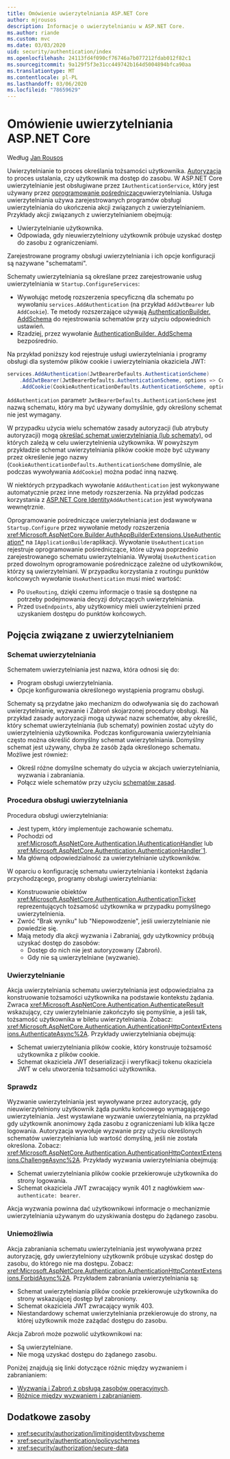 ```yaml
---
title: Omówienie uwierzytelniania ASP.NET Core
author: mjrousos
description: Informacje o uwierzytelnianiu w ASP.NET Core.
ms.author: riande
ms.custom: mvc
ms.date: 03/03/2020
uid: security/authentication/index
ms.openlocfilehash: 24113fd4f090cf76746a7b077212fdab012f82c1
ms.sourcegitcommit: 9a129f5f3e31cc449742b164d5004894bfca90aa
ms.translationtype: MT
ms.contentlocale: pl-PL
ms.lasthandoff: 03/06/2020
ms.locfileid: "78659629"
---
```

# <a name="overview-of-aspnet-core-authentication"></a>Omówienie uwierzytelniania ASP.NET Core

Według [Jan Rousos](https://github.com/mjrousos)

Uwierzytelnianie to proces określania tożsamości użytkownika. [Autoryzacja](xref:security/authorization/introduction) to proces ustalania, czy użytkownik ma dostęp do zasobu. W ASP.NET Core uwierzytelnianie jest obsługiwane przez `IAuthenticationService`, który jest używany przez [oprogramowanie pośredniczące](xref:fundamentals/middleware/index)uwierzytelniania. Usługa uwierzytelniania używa zarejestrowanych programów obsługi uwierzytelniania do ukończenia akcji związanych z uwierzytelnianiem. Przykłady akcji związanych z uwierzytelnianiem obejmują:

* Uwierzytelnianie użytkownika.
* Odpowiada, gdy nieuwierzytelniony użytkownik próbuje uzyskać dostęp do zasobu z ograniczeniami.

Zarejestrowane programy obsługi uwierzytelniania i ich opcje konfiguracji są nazywane "schematami".

Schematy uwierzytelniania są określane przez zarejestrowanie usług uwierzytelniania w `Startup.ConfigureServices`:

* Wywołując metodę rozszerzenia specyficzną dla schematu po wywołaniu `services.AddAuthentication` (na przykład `AddJwtBearer` lub `AddCookie`). Te metody rozszerzające używają [AuthenticationBuilder. AddSchema](xref:Microsoft.AspNetCore.Authentication.AuthenticationBuilder.AddScheme*) do rejestrowania schematów przy użyciu odpowiednich ustawień.
* Rzadziej, przez wywołanie [AuthenticationBuilder. AddSchema](xref:Microsoft.AspNetCore.Authentication.AuthenticationBuilder.AddScheme*) bezpośrednio.

Na przykład poniższy kod rejestruje usługi uwierzytelniania i programy obsługi dla systemów plików cookie i uwierzytelniania okaziciela JWT:

```csharp
services.AddAuthentication(JwtBearerDefaults.AuthenticationScheme)
    .AddJwtBearer(JwtBearerDefaults.AuthenticationScheme, options => Configuration.Bind("JwtSettings", options))
    .AddCookie(CookieAuthenticationDefaults.AuthenticationScheme, options => Configuration.Bind("CookieSettings", options));
```

`AddAuthentication` parametr `JwtBearerDefaults.AuthenticationScheme` jest nazwą schematu, który ma być używany domyślnie, gdy określony schemat nie jest wymagany.

W przypadku użycia wielu schematów zasady autoryzacji (lub atrybuty autoryzacji) mogą [określać schemat uwierzytelniania (lub schematy),](xref:security/authorization/limitingidentitybyscheme) od których zależą w celu uwierzytelnienia użytkownika. W powyższym przykładzie schemat uwierzytelniania plików cookie może być używany przez określenie jego nazwy (`CookieAuthenticationDefaults.AuthenticationScheme` domyślnie, ale podczas wywoływania `AddCookie`) można podać inną nazwę.

W niektórych przypadkach wywołanie `AddAuthentication` jest wykonywane automatycznie przez inne metody rozszerzenia. Na przykład podczas korzystania z [ASP.NET Core Identity](xref:security/authentication/identity)`AddAuthentication` jest wywoływana wewnętrznie.

Oprogramowanie pośredniczące uwierzytelniania jest dodawane w `Startup.Configure` przez wywołanie metody rozszerzenia <xref:Microsoft.AspNetCore.Builder.AuthAppBuilderExtensions.UseAuthentication*> na `IApplicationBuilder`aplikacji. Wywołanie `UseAuthentication` rejestruje oprogramowanie pośredniczące, które używa poprzednio zarejestrowanego schematu uwierzytelniania. Wywołaj `UseAuthentication` przed dowolnym oprogramowanie pośredniczące zależne od użytkowników, którzy są uwierzytelniani. W przypadku korzystania z routingu punktów końcowych wywołanie `UseAuthentication` musi mieć wartość:

* Po `UseRouting`, dzięki czemu informacje o trasie są dostępne na potrzeby podejmowania decyzji dotyczących uwierzytelniania.
* Przed `UseEndpoints`, aby użytkownicy mieli uwierzytelnieni przed uzyskaniem dostępu do punktów końcowych.

## <a name="authentication-concepts"></a>Pojęcia związane z uwierzytelnianiem

### <a name="authentication-scheme"></a>Schemat uwierzytelniania

Schematem uwierzytelniania jest nazwa, która odnosi się do:

* Program obsługi uwierzytelniania.
* Opcje konfigurowania określonego wystąpienia programu obsługi.

Schematy są przydatne jako mechanizm do odwoływania się do zachowań uwierzytelnianie, wyzwanie i Zabroń skojarzonej procedury obsługi. Na przykład zasady autoryzacji mogą używać nazw schematów, aby określić, który schemat uwierzytelniania (lub schematy) powinien zostać użyty do uwierzytelnienia użytkownika. Podczas konfigurowania uwierzytelniania często można określić domyślny schemat uwierzytelniania. Domyślny schemat jest używany, chyba że zasób żąda określonego schematu. Możliwe jest również:

* Określ różne domyślne schematy do użycia w akcjach uwierzytelniania, wyzwania i zabraniania.
* Połącz wiele schematów przy użyciu [schematów zasad](xref:security/authentication/policyschemes).

### <a name="authentication-handler"></a>Procedura obsługi uwierzytelniania

Procedura obsługi uwierzytelniania:

* Jest typem, który implementuje zachowanie schematu.
* Pochodzi od <xref:Microsoft.AspNetCore.Authentication.IAuthenticationHandler> lub <xref:Microsoft.AspNetCore.Authentication.AuthenticationHandler`1>.
* Ma główną odpowiedzialność za uwierzytelnianie użytkowników.

W oparciu o konfigurację schematu uwierzytelniania i kontekst żądania przychodzącego, programy obsługi uwierzytelniania:

* Konstruowanie obiektów <xref:Microsoft.AspNetCore.Authentication.AuthenticationTicket> reprezentujących tożsamość użytkownika w przypadku pomyślnego uwierzytelnienia.
* Zwróć "Brak wyniku" lub "Niepowodzenie", jeśli uwierzytelnianie nie powiedzie się.
* Mają metody dla akcji wyzwania i Zabraniaj, gdy użytkownicy próbują uzyskać dostęp do zasobów:
  * Dostęp do nich nie jest autoryzowany (Zabroń).
  * Gdy nie są uwierzytelniane (wyzwanie).

### <a name="authenticate"></a>Uwierzytelnianie

Akcja uwierzytelniania schematu uwierzytelniania jest odpowiedzialna za konstruowanie tożsamości użytkownika na podstawie kontekstu żądania. Zwraca <xref:Microsoft.AspNetCore.Authentication.AuthenticateResult> wskazujący, czy uwierzytelnianie zakończyło się pomyślnie, a jeśli tak, tożsamość użytkownika w biletu uwierzytelniania. Zobacz: <xref:Microsoft.AspNetCore.Authentication.AuthenticationHttpContextExtensions.AuthenticateAsync%2A>. Przykłady uwierzytelniania obejmują:

* Schemat uwierzytelniania plików cookie, który konstruuje tożsamość użytkownika z plików cookie.
* Schemat okaziciela JWT deserializacji i weryfikacji tokenu okaziciela JWT w celu utworzenia tożsamości użytkownika.

### <a name="challenge"></a>Sprawdz

Wyzwanie uwierzytelniania jest wywoływane przez autoryzację, gdy nieuwierzytelniony użytkownik żąda punktu końcowego wymagającego uwierzytelniania. Jest wystawiane wyzwanie uwierzytelniania, na przykład gdy użytkownik anonimowy żąda zasobu z ograniczeniami lub klika łącze logowania. Autoryzacja wywołuje wyzwanie przy użyciu określonych schematów uwierzytelniania lub wartość domyślną, jeśli nie została określona. Zobacz: <xref:Microsoft.AspNetCore.Authentication.AuthenticationHttpContextExtensions.ChallengeAsync%2A>. Przykłady wyzwania uwierzytelniania obejmują:

* Schemat uwierzytelniania plików cookie przekierowuje użytkownika do strony logowania.
* Schemat okaziciela JWT zwracający wynik 401 z nagłówkiem `www-authenticate: bearer`.

Akcja wyzwania powinna dać użytkownikowi informacje o mechanizmie uwierzytelniania używanym do uzyskiwania dostępu do żądanego zasobu.

### <a name="forbid"></a>Uniemożliwia

Akcja zabraniania schematu uwierzytelniania jest wywoływana przez autoryzację, gdy uwierzytelniony użytkownik próbuje uzyskać dostęp do zasobu, do którego nie ma dostępu. Zobacz: <xref:Microsoft.AspNetCore.Authentication.AuthenticationHttpContextExtensions.ForbidAsync%2A>. Przykładem zabraniania uwierzytelniania są:
* Schemat uwierzytelniania plików cookie przekierowuje użytkownika do strony wskazującej dostęp był zabroniony.
* Schemat okaziciela JWT zwracający wynik 403.
* Niestandardowy schemat uwierzytelniania przekierowuje do strony, na której użytkownik może zażądać dostępu do zasobu.

Akcja Zabroń może pozwolić użytkownikowi na:

* Są uwierzytelniane.
* Nie mogą uzyskać dostępu do żądanego zasobu.

Poniżej znajdują się linki dotyczące różnic między wyzwaniem i zabranianiem:

* [Wyzwania i Zabroń z obsługą zasobów operacyjnych](xref:security/authorization/resourcebased#challenge-and-forbid-with-an-operational-resource-handler).
* [Różnice między wyzwaniem i zabranianiem](xref:security/authorization/secure-data#challenge).

## <a name="additional-resources"></a>Dodatkowe zasoby

* <xref:security/authorization/limitingidentitybyscheme>
* <xref:security/authentication/policyschemes>
* <xref:security/authorization/secure-data>
